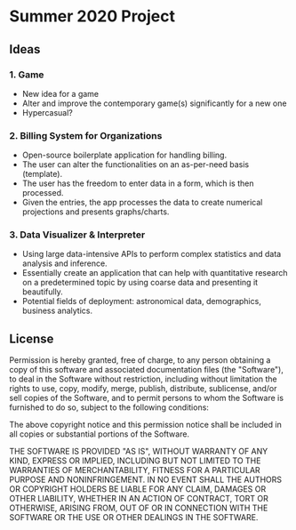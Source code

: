 Summer 2020 Project
===
Ideas
---

### 1. Game
   - New idea for a game
   - Alter and improve the contemporary game(s) significantly for a new one
   - Hypercasual?
### 2. Billing System for Organizations
   - Open-source boilerplate application for handling billing.
   - The user can alter the functionalities on an as-per-need basis (template).
   - The user has the freedom to enter data in a form, which is then processed.
   - Given the entries, the app processes the data to create numerical projections and presents graphs/charts.
### 3. Data Visualizer & Interpreter
   - Using large data-intensive APIs to perform complex statistics and data analysis and inference.
   - Essentially create an application that can help with quantitative research on a predetermined topic by using coarse data and presenting it beautifully.
   - Potential fields of deployment: astronomical data, demographics, business analytics.

License
---

Permission is hereby granted, free of charge, to any person obtaining a copy
of this software and associated documentation files (the "Software"), to deal
in the Software without restriction, including without limitation the rights
to use, copy, modify, merge, publish, distribute, sublicense, and/or sell
copies of the Software, and to permit persons to whom the Software is
furnished to do so, subject to the following conditions:

The above copyright notice and this permission notice shall be included in all
copies or substantial portions of the Software.

THE SOFTWARE IS PROVIDED "AS IS", WITHOUT WARRANTY OF ANY KIND, EXPRESS OR
IMPLIED, INCLUDING BUT NOT LIMITED TO THE WARRANTIES OF MERCHANTABILITY,
FITNESS FOR A PARTICULAR PURPOSE AND NONINFRINGEMENT. IN NO EVENT SHALL THE
AUTHORS OR COPYRIGHT HOLDERS BE LIABLE FOR ANY CLAIM, DAMAGES OR OTHER
LIABILITY, WHETHER IN AN ACTION OF CONTRACT, TORT OR OTHERWISE, ARISING FROM,
OUT OF OR IN CONNECTION WITH THE SOFTWARE OR THE USE OR OTHER DEALINGS IN THE
SOFTWARE.
